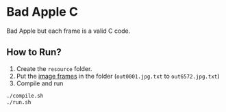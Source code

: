 # Bad Apple C

Bad Apple but each frame is a valid C code.

## How to Run?
1. Create the `resource` folder.
2. Put the [image frames](https://github.com/trung-kieen/bad-apple-ascii/tree/main) in the folder (`out0001.jpg.txt` to `out6572.jpg.txt`)
3. Compile and run
```sh
./compile.sh
./run.sh
```

